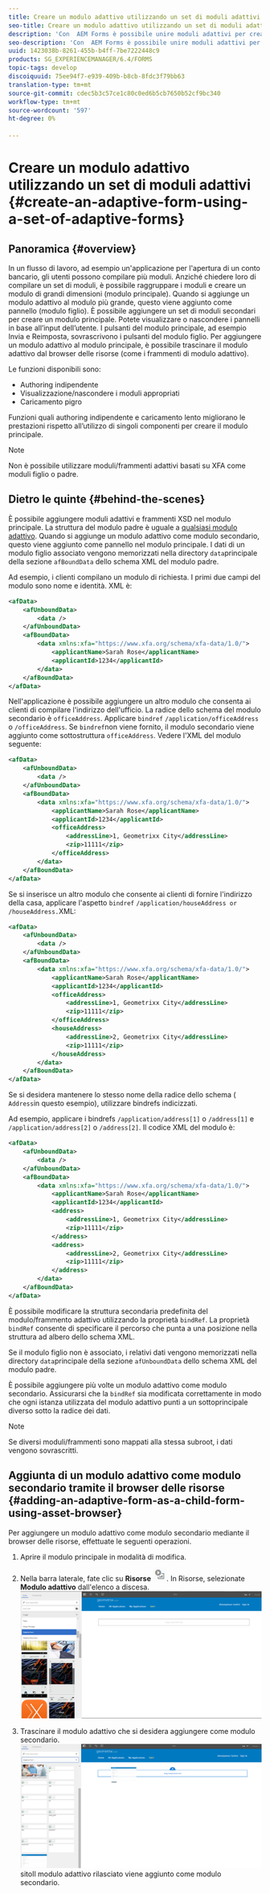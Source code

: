 ```yaml
---
title: Creare un modulo adattivo utilizzando un set di moduli adattivi
seo-title: Creare un modulo adattivo utilizzando un set di moduli adattivi
description: 'Con  AEM Forms è possibile unire moduli adattivi per creare un singolo modulo adattivo di grandi dimensioni e comprenderne le funzioni. '
seo-description: 'Con  AEM Forms è possibile unire moduli adattivi per creare un singolo modulo adattivo di grandi dimensioni e comprenderne le funzioni. '
uuid: 1423038b-8261-455b-b4ff-7be7222448c9
products: SG_EXPERIENCEMANAGER/6.4/FORMS
topic-tags: develop
discoiquuid: 75ee94f7-e939-409b-b8cb-8fdc3f79bb63
translation-type: tm+mt
source-git-commit: cdec5b3c57ce1c80c0ed6b5cb7650b52cf9bc340
workflow-type: tm+mt
source-wordcount: '597'
ht-degree: 0%

---
```



# Creare un modulo adattivo utilizzando un set di moduli adattivi {#create-an-adaptive-form-using-a-set-of-adaptive-forms}

## Panoramica {#overview}

In un flusso di lavoro, ad esempio un&#39;applicazione per l&#39;apertura di un conto bancario, gli utenti possono compilare più moduli. Anziché chiedere loro di compilare un set di moduli, è possibile raggruppare i moduli e creare un modulo di grandi dimensioni (modulo principale). Quando si aggiunge un modulo adattivo al modulo più grande, questo viene aggiunto come pannello (modulo figlio). È possibile aggiungere un set di moduli secondari per creare un modulo principale. Potete visualizzare o nascondere i pannelli in base all’input dell’utente. I pulsanti del modulo principale, ad esempio Invia e Reimposta, sovrascrivono i pulsanti del modulo figlio. Per aggiungere un modulo adattivo al modulo principale, è possibile trascinare il modulo adattivo dal browser delle risorse (come i frammenti di modulo adattivo).

Le funzioni disponibili sono:

* Authoring indipendente
* Visualizzazione/nascondere i moduli appropriati
* Caricamento pigro

Funzioni quali authoring indipendente e caricamento lento migliorano le prestazioni rispetto all’utilizzo di singoli componenti per creare il modulo principale.

>[!NOTE]
>
>Non è possibile utilizzare moduli/frammenti adattivi basati su XFA come moduli figlio o padre.

## Dietro le quinte {#behind-the-scenes}

È possibile aggiungere moduli adattivi e frammenti XSD nel modulo principale. La struttura del modulo padre è uguale a [qualsiasi modulo adattivo](/help/forms/using/prepopulate-adaptive-form-fields.md). Quando si aggiunge un modulo adattivo come modulo secondario, questo viene aggiunto come pannello nel modulo principale. I dati di un modulo figlio associato vengono memorizzati nella directory `data`principale della sezione `afBoundData` dello schema XML del modulo padre.

Ad esempio, i clienti compilano un modulo di richiesta. I primi due campi del modulo sono nome e identità. XML è:

```xml
<afData>
    <afUnboundData>
        <data />
    </afUnboundData>
    <afBoundData>
        <data xmlns:xfa="https://www.xfa.org/schema/xfa-data/1.0/">
            <applicantName>Sarah Rose</applicantName>
            <applicantId>1234</applicantId>
        </data>
    </afBoundData>
</afData>
```

Nell&#39;applicazione è possibile aggiungere un altro modulo che consenta ai clienti di compilare l&#39;indirizzo dell&#39;ufficio. La radice dello schema del modulo secondario è `officeAddress`. Applicare `bindref` `/application/officeAddress` o `/officeAddress`. Se `bindref`non viene fornito, il modulo secondario viene aggiunto come sottostruttura `officeAddress`. Vedere l&#39;XML del modulo seguente:

```xml
<afData>
    <afUnboundData>
        <data />
    </afUnboundData>
    <afBoundData>
        <data xmlns:xfa="https://www.xfa.org/schema/xfa-data/1.0/">
            <applicantName>Sarah Rose</applicantName>
            <applicantId>1234</applicantId>
            <officeAddress>
                <addressLine>1, Geometrixx City</addressLine>
                <zip>11111</zip>
            </officeAddress>
        </data>
    </afBoundData>
</afData>
```

Se si inserisce un altro modulo che consente ai clienti di fornire l&#39;indirizzo della casa, applicare l&#39;aspetto `bindref` `/application/houseAddress or /houseAddress.`XML:

```xml
<afData>
    <afUnboundData>
        <data />
    </afUnboundData>
    <afBoundData>
        <data xmlns:xfa="https://www.xfa.org/schema/xfa-data/1.0/">
            <applicantName>Sarah Rose</applicantName>
            <applicantId>1234</applicantId>
            <officeAddress>
                <addressLine>1, Geometrixx City</addressLine>
                <zip>11111</zip>
            </officeAddress>
            <houseAddress>
                <addressLine>2, Geometrixx City</addressLine>
                <zip>11111</zip>
            </houseAddress>
        </data>
    </afBoundData>
</afData>
```

Se si desidera mantenere lo stesso nome della radice dello schema ( `Address`in questo esempio), utilizzare bindrefs indicizzati.

Ad esempio, applicare i bindrefs `/application/address[1]` o `/address[1]` e `/application/address[2]` o `/address[2]`. Il codice XML del modulo è:

```xml
<afData>
    <afUnboundData>
        <data />
    </afUnboundData>
    <afBoundData>
        <data xmlns:xfa="https://www.xfa.org/schema/xfa-data/1.0/">
            <applicantName>Sarah Rose</applicantName>
            <applicantId>1234</applicantId>
            <address>
                <addressLine>1, Geometrixx City</addressLine>
                <zip>11111</zip>
            </address>
            <address>
                <addressLine>2, Geometrixx City</addressLine>
                <zip>11111</zip>
            </address>
        </data>
    </afBoundData>
</afData>
```

È possibile modificare la struttura secondaria predefinita del modulo/frammento adattivo utilizzando la proprietà `bindRef`. La proprietà `bindRef` consente di specificare il percorso che punta a una posizione nella struttura ad albero dello schema XML.

Se il modulo figlio non è associato, i relativi dati vengono memorizzati nella directory `data`principale della sezione `afUnboundData` dello schema XML del modulo padre.

È possibile aggiungere più volte un modulo adattivo come modulo secondario. Assicurarsi che la `bindRef` sia modificata correttamente in modo che ogni istanza utilizzata del modulo adattivo punti a un sottoprincipale diverso sotto la radice dei dati.

>[!NOTE]
>
>Se diversi moduli/frammenti sono mappati alla stessa subroot, i dati vengono sovrascritti.

## Aggiunta di un modulo adattivo come modulo secondario tramite il browser delle risorse {#adding-an-adaptive-form-as-a-child-form-using-asset-browser}

Per aggiungere un modulo adattivo come modulo secondario mediante il browser delle risorse, effettuate le seguenti operazioni.

1. Aprire il modulo principale in modalità di modifica.
1. Nella barra laterale, fate clic su **Risorse** ![assets-browser](assets/assets-browser.png). In Risorse, selezionate **Modulo adattivo** dall&#39;elenco a discesa.
   [ ![Selezione del modulo adattivo in Risorse](assets/asset.png)](assets/asset-1.png)

1. Trascinare il modulo adattivo che si desidera aggiungere come modulo secondario.
   [ ![Trascinare il modulo adattivo nel ](assets/drag-drop.png)](assets/drag-drop-1.png)sitoIl modulo adattivo rilasciato viene aggiunto come modulo secondario.

